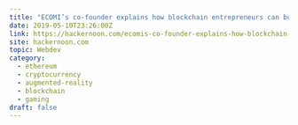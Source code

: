 ```yaml
---
title: "ECOMI’s co-founder explains how blockchain entrepreneurs can build a mass market product."
date: 2019-05-10T23:26:00Z
link: https://hackernoon.com/ecomis-co-founder-explains-how-blockchain-entrepreneurs-can-build-a-mass-market-product-a23690050f71?source=rss----3a8144eabfe3---4&utm_medium=RSS&utm_source=hune
site: hackernoon.com
topic: Webdev
category:
  - ethereum
  - cryptocurrency
  - augmented-reality
  - blockchain
  - gaming
draft: false
---
```

